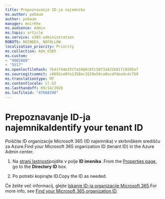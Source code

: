 ```yaml
---
title: Prepoznavanje ID-ja najemnika
ms.author: pebaum
author: pebaum
manager: mnirkhe
ms.audience: Admin
ms.topic: article
ms.service: o365-administration
ROBOTS: NOINDEX, NOFOLLOW
localization_priority: Priority
ms.collection: Adm_O365
ms.custom:
- "9002889"
- "5517"
ms.openlocfilehash: 7b41f44e251fa1668c6fc5073a432681fc9265a7
ms.sourcegitcommit: c6692ce0fa1358ec3529e59ca0ecdfdea4cdc759
ms.translationtype: MT
ms.contentlocale: sl-SI
ms.lasthandoff: 09/14/2020
ms.locfileid: "47668290"
---
```

# <a name="identify-your-tenant-id"></a><span data-ttu-id="cc8e9-102">Prepoznavanje ID-ja najemnika</span><span class="sxs-lookup"><span data-stu-id="cc8e9-102">Identify your tenant ID</span></span>

<span data-ttu-id="cc8e9-103">Poiščite ID organizacije Microsoft 365 (ID najemnika) v skrbniškem središču za Azure.</span><span class="sxs-lookup"><span data-stu-id="cc8e9-103">Find your Microsoft 365 organization ID (tenant ID) in the Azure Admin center.</span></span>

1. <span data-ttu-id="cc8e9-104">Na [strani lastnosti](https://aka.ms/AzurePropertiesPage)pojdite v polje **ID imenika** .</span><span class="sxs-lookup"><span data-stu-id="cc8e9-104">From the [Properties page](https://aka.ms/AzurePropertiesPage), go to the **Directory ID** box.</span></span>

2. <span data-ttu-id="cc8e9-105">Po potrebi kopirajte ID.</span><span class="sxs-lookup"><span data-stu-id="cc8e9-105">Copy the ID as needed.</span></span>

<span data-ttu-id="cc8e9-106">Če želite več informacij, glejte [Iskanje ID-ja organizacije Microsoft 365](https://docs.microsoft.com/onedrive/find-your-office-365-tenant-id).</span><span class="sxs-lookup"><span data-stu-id="cc8e9-106">For more info, see [Find your Microsoft 365 organization ID](https://docs.microsoft.com/onedrive/find-your-office-365-tenant-id).</span></span>
